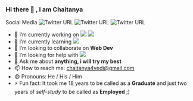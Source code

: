 ### Hi there 👋 , I am Chaitanya

Social Media
![Twitter URL](https://img.shields.io/twitter/url?color=1DA1F2&label=Follow%20%40chaitanya4vedi&logo=Twitter&style=social&url=https%3A%2F%2Ftwitter.com%2Fchaitanya4vedi) ![Twitter URL](https://img.shields.io/twitter/url?label=facebook&logo=Facebook&url=https%3A%2F%2Fwww.facebook.com%2Fchaitanya4vedi) ![Twitter URL](https://img.shields.io/twitter/url?label=instagram&logo=Instagram&style=social&url=https%3A%2F%2Fwww.instagram.com%2Fchaitanya4vedi%2F)


- 🔭 I’m currently working on <img src="https://img.shields.io/badge/django%20-%23092E20.svg?&style=for-the-badge&logo=django&logoColor=white"/> <img src ="https://img.shields.io/badge/postgres-%23316192.svg?&style=for-the-badge&logo=postgresql&logoColor=white"/>
- 🌱 I’m currently learning <img src="https://img.shields.io/badge/react%20-%2320232a.svg?&style=for-the-badge&logo=react&logoColor=%2361DAFB"/>
- 👯 I’m looking to collaborate on <b>Web Dev</b>
- 🤔 I’m looking for help with <img src="https://img.shields.io/badge/Software-Development%20-%20%232e4053%20">
- 💬 Ask me about <b> anything, i will try my best</b>
- 📫 How to reach me:  <a href="mailto:chaitanya4vedi@gmail.com">chaitanya4vedi@gmail.com</a>
- 😄 Pronouns: He / His / Him
- ⚡ Fun fact: It took me 18 years to be called as a <b>Graduate</B> and just two years of <i>self-study</i> to be called as <b>Employed</b> ;)

